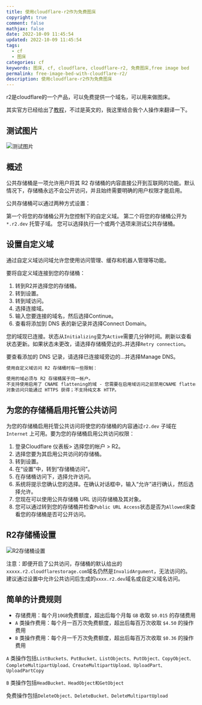 ```yaml
---
title: 使用cloudflare-r2作为免费图床
copyright: true
comment: false
mathjax: false
date: 2022-10-09 11:45:54
updated: 2022-10-09 11:45:54
tags:
  - cf
  - 图床
categories: cf
keywords: 图床, cf, cloudflare, cloudflare-r2, 免费图床,free image bed
permalink: free-image-bed-with-cloudflare-r2/
description: 使用cloudflare-r2作为免费图床
---
```

r2是cloudflare的一个产品，可以免费提供一个域名，可以用来做图床。

<!-- more -->
其实官方已经给出了[教程](https://developers.cloudflare.com/r2/data-access/public-buckets/)，不过是英文的，我这里结合我个人操作来翻译一下。

## 测试图片

![测试图片](https://cdn.fv.ci/5112246.jpg)

## 概述

公共存储桶是一项允许用户将其 R2 存储桶的内容直接公开到互联网的功能。默认情况下，存储桶永远不会公开访问，并且始终需要明确的用户权限才能启用。

公共存储桶可以通过两种方式设置：

第一个将您的存储桶公开为您控制下的自定义域。
第二个将您的存储桶公开为`*.r2.dev` 托管子域。
您可以选择执行一个或两个选项来测试公共存储桶。

## 设置自定义域

通过自定义域访问域允许您使用访问管理、缓存和机器人管理等功能。

要将自定义域连接到您的存储桶：

1. 转到R2并选择您的存储桶。
2. 转到设置。
3. 转到域访问。
4. 选择连接域。
5. 输入您要连接的域名，然后选择Continue。
6. 查看将添加到 DNS 表的新记录并选择Connect Domain。

您的域现已连接。状态从`Initializing`变为`Active`需要几分钟时间。刷新以查看状态更新。如果状态未更改，请选择存储桶旁边的`…`并选择`Retry connection`。

要查看添加的 DNS 记录，请选择已连接域旁边的…并选择Manage DNS。

```txt
使用自定义域访问 R2 存储桶时有一些限制：

使用的域必须与 R2 存储桶属于同一帐户。
不支持使用启用了 CNAME flattening的域 - 您需要在启用域访问之前禁用CNAME flattening。
对象访问只能通过 HTTPS 获得；不支持纯文本 HTTP。
```

## 为您的存储桶启用托管公共访问

为您的存储桶启用托管公共访问将使您的存储桶的内容通过`r2.dev` 子域在 `Internet` 上可用。要为您的存储桶启用公共访问权限：

1. 登录Cloudflare 仪表板> 选择您的帐户 > R2。
2. 选择您要为其启用公共访问的存储桶。
3. 转到设置。
4. 在“设置”中，转到“存储桶访问”。
5. 在存储桶访问下，选择允许访问。
6. 系统将提示您确认您的选择。在确认对话框中，输入“允许”进行确认，然后选择允许。
7. 您现在可以使用公共存储桶 URL 访问存储桶及其对象。
8. 您可以通过转到您的存储桶并检查`Public URL Access`状态是否为`Allowed`来查看您的存储桶是否可公开访问。

## R2存储桶设置

![R2存储桶设置](https://cdn.zyha.cn/blog/20221009133554.png?x-oss-process=style/blog)

注意：即便开启了公共访问，存储桶的默认给出的`xxxxx.r2.cloudflarestorage.com`域名仍然是`InvalidArgument`，无法访问的。建议通过设置中允许公共访问后生成的`xxxx.r2.dev`域名或自定义域名访问。

## 简单的计费规则

- 存储费用：每个月`10GB`免费额度，超出后每个月每 `GB` 收取 `$0.015` 的存储费用
- `A` 类操作费用：每个月一百万次免费额度，超出后每百万次收取 `$4.50` 的操作费用
- `B` 类操作费用：每个月一千万次免费额度，超出后每百万次收取 `$0.36` 的操作费用

`A` 类操作包括`ListBuckets、PutBucket、ListObjects、PutObject、CopyObject、CompleteMultipartUpload、CreateMultipartUpload、UploadPart、UploadPartCopy`

`B` 类操作包括`HeadBucket、HeadObject和GetObject`

免费操作包括`DeleteObject、DeleteBucket、DeleteMultipartUpload`
